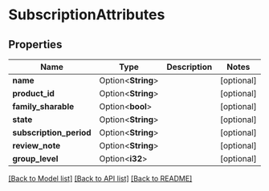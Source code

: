 # SubscriptionAttributes

## Properties

Name | Type | Description | Notes
------------ | ------------- | ------------- | -------------
**name** | Option<**String**> |  | [optional]
**product_id** | Option<**String**> |  | [optional]
**family_sharable** | Option<**bool**> |  | [optional]
**state** | Option<**String**> |  | [optional]
**subscription_period** | Option<**String**> |  | [optional]
**review_note** | Option<**String**> |  | [optional]
**group_level** | Option<**i32**> |  | [optional]

[[Back to Model list]](../README.md#documentation-for-models) [[Back to API list]](../README.md#documentation-for-api-endpoints) [[Back to README]](../README.md)


